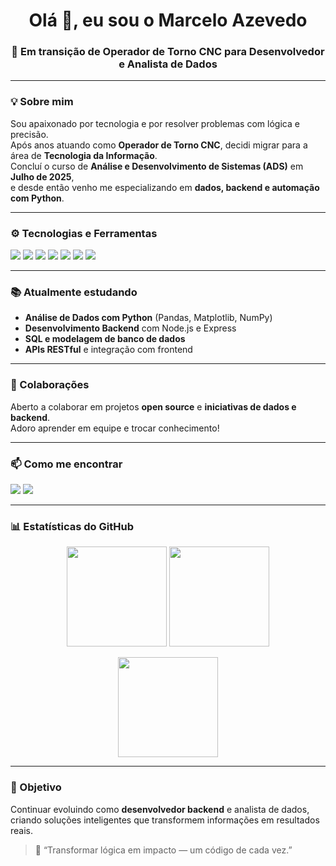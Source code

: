<h1 align="center">Olá 👋, eu sou o Marcelo Azevedo</h1>
<h3 align="center">🚀 Em transição de Operador de Torno CNC para Desenvolvedor e Analista de Dados</h3>

---

### 💡 Sobre mim

Sou apaixonado por tecnologia e por resolver problemas com lógica e precisão.  
Após anos atuando como **Operador de Torno CNC**, decidi migrar para a área de **Tecnologia da Informação**.  
Concluí o curso de **Análise e Desenvolvimento de Sistemas (ADS)** em **Julho de 2025**,  
e desde então venho me especializando em **dados, backend e automação com Python**.

---

### ⚙️ Tecnologias e Ferramentas

<p align="left">
  <img src="https://img.shields.io/badge/Python-3776AB?style=for-the-badge&logo=python&logoColor=white"/>
  <img src="https://img.shields.io/badge/JavaScript-F7DF1E?style=for-the-badge&logo=javascript&logoColor=111"/>
  <img src="https://img.shields.io/badge/Node.js-339933?style=for-the-badge&logo=nodedotjs&logoColor=white"/>
  <img src="https://img.shields.io/badge/PostgreSQL-316192?style=for-the-badge&logo=postgresql&logoColor=white"/>
  <img src="https://img.shields.io/badge/MySQL-005C84?style=for-the-badge&logo=mysql&logoColor=white"/>
  <img src="https://img.shields.io/badge/Git-F05032?style=for-the-badge&logo=git&logoColor=white"/>
  <img src="https://img.shields.io/badge/GitHub-181717?style=for-the-badge&logo=github&logoColor=white"/>
</p>

---

### 📚 Atualmente estudando

- **Análise de Dados com Python** (Pandas, Matplotlib, NumPy)
- **Desenvolvimento Backend** com Node.js e Express
- **SQL e modelagem de banco de dados**
- **APIs RESTful** e integração com frontend

---

### 🤝 Colaborações

Aberto a colaborar em projetos **open source** e **iniciativas de dados e backend**.  
Adoro aprender em equipe e trocar conhecimento!

---

### 📫 Como me encontrar

<p align="left">
  <a href="mailto:marcelo.azevedo.dev@gmail.com"><img src="https://img.shields.io/badge/Gmail-marcelo.azevedo.dev%40gmail.com-D14836?style=for-the-badge&logo=gmail&logoColor=white"></a>
  <a href="https://www.linkedin.com/in/marcelo-azevedo-ba734451/"><img src="https://img.shields.io/badge/LinkedIn-Marcelo%20Azevedo-0A66C2?style=for-the-badge&logo=linkedin&logoColor=white"></a>
</p>

---

### 📊 Estatísticas do GitHub

<p align="center">
  <img height="160em" src="https://github-readme-stats.vercel.app/api?username=Azever17&show_icons=true&theme=tokyonight&hide_border=true"/>
  <img height="160em" src="https://github-readme-stats.vercel.app/api/top-langs/?username=Azever17&layout=compact&langs_count=8&theme=tokyonight&hide_border=true"/>
</p>

<p align="center">
  <img height="160em" src="https://streak-stats.demolab.com?user=Azever17&theme=tokyonight&hide_border=true"/>
</p>

---

### 🎯 Objetivo

Continuar evoluindo como **desenvolvedor backend** e analista de dados,  
criando soluções inteligentes que transformem informações em resultados reais.

> 💬 “Transformar lógica em impacto — um código de cada vez.”

